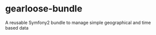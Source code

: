 gearloose-bundle
================

A reusable Symfony2 bundle to manage simple geographical and time based data